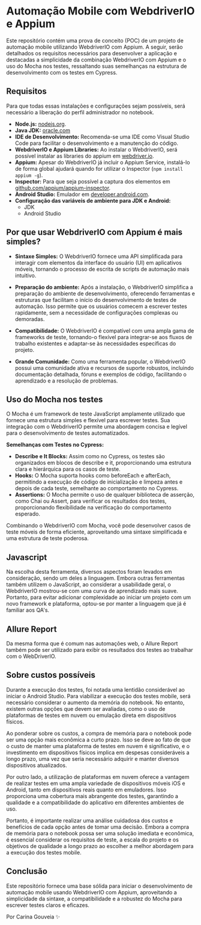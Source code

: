 # Automação Mobile com WebdriverIO e Appium

Este repositório contém uma prova de conceito (POC) de um projeto de automação mobile utilizando WebdriverIO com Appium. A seguir, serão detalhados os requisitos necessários para desenvolver a aplicação e destacadas a simplicidade da combinação WebdriverIO com Appium e o uso do Mocha nos testes, ressaltando suas semelhanças na estrutura de desenvolvimento com os testes em Cypress.

## Requisitos

Para que todas essas instalações e configurações sejam possíveis, será necessário a liberação do perfil administrador no notebook.

- **Node.js:** [nodejs.org](https://nodejs.org/).
- **Java JDK:** [oracle.com](https://www.oracle.com/java/technologies/javase-jdk11-downloads.html)
- **IDE de Desenvolvimento:** Recomenda-se uma IDE como Visual Studio Code para facilitar o desenvolvimento e a manutenção do código.
- **WebdriverIO e Appium Libraries:** Ao instalar o WebdriverIO, será possível instalar as libraries do appium em [webdriver.io](https://webdriver.io).
- **Appium:** Apesar do WebdriverIO já incluir o Appium Service, instalá-lo de forma global ajudará quando for utilizar o Inspector (`npm install appium -g`).
- **Inspector:** Para que seja possível a captura dos elementos em [github.com/appium/appium-inspector](https://github.com/appium/appium-inspector).
- **Android Studio:** Emulador em [developer.android.com](https://developer.android.com/studio).
- **Configuração das variáveis de ambiente para JDK e Android:**
    - JDK
    - Android Studio

## Por que usar WebdriverIO com Appium é mais simples?

- **Sintaxe Simples:** O WebdriverIO fornece uma API simplificada para interagir com elementos da interface do usuário (UI) em aplicativos móveis, tornando o processo de escrita de scripts de automação mais intuitivo.

- **Preparação do ambiente:** Após a instalação, o WebdriverIO simplifica a preparação do ambiente de desenvolvimento, oferecendo ferramentas e estruturas que facilitam o início do desenvolvimento de testes de automação. Isso permite que os usuários comecem a escrever testes rapidamente, sem a necessidade de configurações complexas ou demoradas.

- **Compatibilidade:** O WebdriverIO é compatível com uma ampla gama de frameworks de teste, tornando-o flexível para integrar-se aos fluxos de trabalho existentes e adaptar-se às necessidades específicas do projeto.

- **Grande Comunidade:** Como uma ferramenta popular, o WebdriverIO possui uma comunidade ativa e recursos de suporte robustos, incluindo documentação detalhada, fóruns e exemplos de código, facilitando o aprendizado e a resolução de problemas.

## Uso do Mocha nos testes

O Mocha é um framework de teste JavaScript amplamente utilizado que fornece uma estrutura simples e flexível para escrever testes. Sua integração com o WebdriverIO permite uma abordagem concisa e legível para o desenvolvimento de testes automatizados.

**Semelhanças com Testes no Cypress:**
- **Describe e It Blocks:** Assim como no Cypress, os testes são organizados em blocos de describe e it, proporcionando uma estrutura clara e hierárquica para os casos de teste.
- **Hooks:** O Mocha suporta hooks como beforeEach e afterEach, permitindo a execução de código de inicialização e limpeza antes e depois de cada teste, semelhante ao comportamento no Cypress.
- **Assertions:** O Mocha permite o uso de qualquer biblioteca de asserção, como Chai ou Assert, para verificar os resultados dos testes, proporcionando flexibilidade na verificação do comportamento esperado.

Combinando o WebdriverIO com Mocha, você pode desenvolver casos de teste móveis de forma eficiente, aproveitando uma sintaxe simplificada e uma estrutura de teste poderosa.

## Javascript

Na escolha desta ferramenta, diversos aspectos foram levados em consideração, sendo um deles a linguagem. Embora outras ferramentas também utilizem o JavaScript, ao considerar a usabilidade geral, o WebdriverIO mostrou-se com uma curva de aprendizado mais suave. Portanto, para evitar adicionar complexidade ao iniciar um projeto com um novo framework e plataforma, optou-se por manter a linguagem que já é familiar aos QA's.

## Allure Report

Da mesma forma que é comum nas automações web, o Allure Report também pode ser utilizado para exibir os resultados dos testes ao trabalhar com o WebDriverIO.

## Sobre custos possíveis

Durante a execução dos testes, foi notada uma lentidão considerável ao iniciar o Android Studio. Para viabilizar a execução dos testes mobile, será necessário considerar o aumento da memória do notebook. No entanto, existem outras opções que devem ser avaliadas, como o uso de plataformas de testes em nuvem ou emulação direta em dispositivos físicos.

Ao ponderar sobre os custos, a compra de memória para o notebook pode ser uma opção mais econômica a curto prazo. Isso se deve ao fato de que o custo de manter uma plataforma de testes em nuvem é significativo, e o investimento em dispositivos físicos implica em despesas consideráveis a longo prazo, uma vez que seria necessário adquirir e manter diversos dispositivos atualizados.

Por outro lado, a utilização de plataformas em nuvem oferece a vantagem de realizar testes em uma ampla variedade de dispositivos móveis iOS e Android, tanto em dispositivos reais quanto em emuladores. Isso proporciona uma cobertura mais abrangente dos testes, garantindo a qualidade e a compatibilidade do aplicativo em diferentes ambientes de uso.

Portanto, é importante realizar uma análise cuidadosa dos custos e benefícios de cada opção antes de tomar uma decisão. Embora a compra de memória para o notebook possa ser uma solução imediata e econômica, é essencial considerar os requisitos de teste, a escala do projeto e os objetivos de qualidade a longo prazo ao escolher a melhor abordagem para a execução dos testes mobile.

## Conclusão

Este repositório fornece uma base sólida para iniciar o desenvolvimento de automação mobile usando WebdriverIO com Appium, aproveitando a simplicidade da sintaxe, a compatibilidade e a robustez do Mocha para escrever testes claros e eficazes.


Por Carina Gouveia ✨